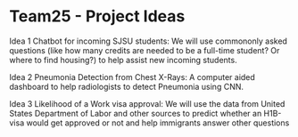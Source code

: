 # Team25 - Project Ideas

Idea 1 Chatbot for incoming SJSU students: We will use commononly asked questions (like how many credits are needed to be a full-time student? Or where to find housing?) to help assist new incoming students.

Idea 2 Pneumonia Detection from Chest X-Rays: A computer aided dashboard to help radiologists to detect Pneumonia using CNN.

Idea 3 Likelihood of a Work visa approval: We will use the data from United States Department of Labor and other sources to predict whether an H1B-visa would get approved or not and help immigrants answer other questions
